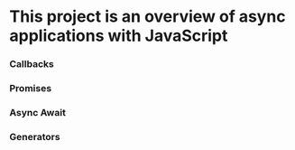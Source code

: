 # This project is an overview of async applications with JavaScript

### Callbacks

### Promises

### Async Await

### Generators
